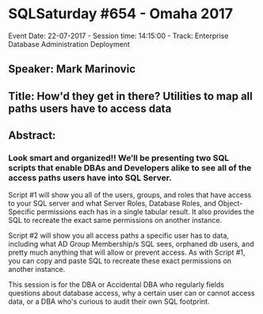 # SQLSaturday #654 - Omaha 2017
Event Date: 22-07-2017 - Session time: 14:15:00 - Track: Enterprise Database Administration  Deployment
## Speaker: Mark Marinovic
## Title: How'd they get in there?  Utilities to map all paths users have to access data
## Abstract:
### Look smart and organized!!  We’ll be presenting two SQL scripts that enable DBAs and Developers alike to see all of the access paths users have into SQL Server.

Script #1 will show you all of the users, groups, and roles that have access to your SQL server and what Server Roles, Database Roles, and Object-Specific permissions each has in a single tabular result.  It also provides the SQL to recreate the exact same permissions on another instance.

Script #2 will show you all access paths a specific user has to data, including what AD Group Membership/s SQL sees, orphaned db users, and pretty much anything that will allow or prevent access.  As with Script #1, you can copy and paste SQL to recreate these exact permissions on another instance.

This session is for the DBA or Accidental DBA who regularly fields questions about database access, why a certain user can or cannot access data, or a DBA who's curious to audit their own SQL footprint.
